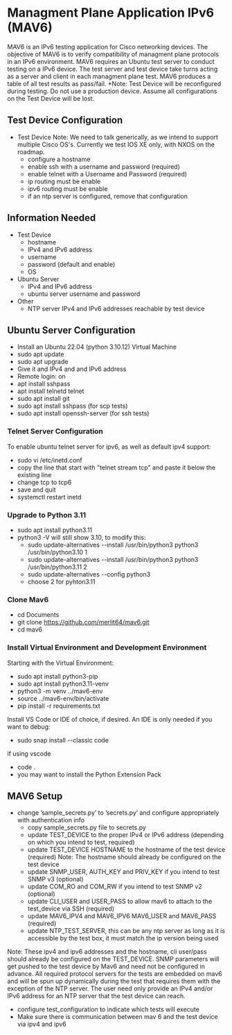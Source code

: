 # Managment Plane Application IPv6 (MAV6) #

MAV6 is an IPv6 testing application for Cisco networking devices. The objective of MAV6 is to verify compatibility of managment plane protocols in an IPv6 environment. MAV6 requires an Ubuntu test server to conduct testing on a IPv6 device. The test server and test device take turns acting as a server and client in each managment plane test. MAV6 produces a table of all test results as pass/fail. 
*Note: Test Device will be reconfigured during testing. Do not use a production device. Assume all configurations on the Test Device will be lost.


## Test Device Configuration ##

- Test Device Note: We need to talk generically, as we intend to support multiple Cisco OS's.  Currently we test IOS XE only, with NXOS on the roadmap.
  - configure a hostname
  - enable ssh with a username and password (required)
  - enable telnet with a Username and Password (required)
  - ip routing must be enable
  - ipv6 routing must be enable
  - if an ntp server is configured, remove that configuration


## Information Needed ##

- Test Device
  - hostname
  - IPv4 and IPv6 address
  - username
  - password (default and enable)
  - OS
- Ubuntu Server
  - IPv4 and IPv6 address
  - ubuntu server username and password
- Other
  - NTP server IPv4 and IPv6 addresses reachable by test device


## Ubuntu Server Configuration ##

- Install an Ubuntu 22.04 (python 3.10.12) Virtual Machine
- sudo apt update
- sudo apt upgrade
- Give it and IPv4 and and IPv6 address
- Remote login: on
- apt install sshpass
- apt install telnetd telnet
- sudo apt install git
- sudo apt install sshpass (for scp tests)
- sudo apt install openssh-server (for ssh tests)

### Telnet Server Configuration ###

To enable ubuntu telnet server for ipv6, as well as default ipv4 support:
- sudo vi /etc/inetd.conf
- copy the line that start with "telnet     stream     tcp" and paste it below the existing line
- change tcp to tcp6
- save and quit
- systemctl restart inetd

### Upgrade to Python 3.11 ###
- sudo apt install python3.11
- python3 -V will still show 3.10, to modify this:
  - sudo update-alternatives --install /usr/bin/python3 python3 /usr/bin/python3.10 1
  - sudo update-alternatives --install /usr/bin/python3 python3 /usr/bin/python3.11 2
  - sudo update-alternatives --config python3
  - choose 2 for pyhton3.11

### Clone Mav6 ###
- cd Documents
- git clone https://github.com/merlit64/mav6.git
- cd mav6

### Install Virtual Environment and Development Environment ###

Starting with the Virtual Environment:
- sudo apt install python3-pip
- sudo apt install python3.11-venv
- python3 -m venv ../mav6-env
- source ../mav6-env/bin/activate
- pip install -r requirements.txt

Install VS Code or IDE of choice, if desired.  An IDE is only needed if you want to debug:
- sudo snap install --classic code

if using vscode
- code .
- you may want to install the Python Extension Pack




## MAV6 Setup ##
- change ’sample_secrets.py’ to ’secrets.py’ and configure appropriately with authentication info
  - copy sample_secrets.py file to secrets.py
  - update TEST_DEVICE to the proper IPv4 or IPv6 address (depending on which you intend to test, required) 
  - update TEST_DEVICE HOSTNAME to the hostname of the test device (required)  Note: The hostname should already be configured on the test device
  - update SNMP_USER, AUTH_KEY and PRIV_KEY if you intend to test SNMP v3 (optional)
  - update COM_RO and COM_RW if you intend to test SNMP v2 (optional)
  - update CLI_USER and USER_PASS to allow mav6 to attach to the test_device via SSH (required)
  - update MAV6_IPV4 and MAV6_IPV6 MAV6_USER and MAV6_PASS (required)
  - update NTP_TEST_SERVER, this can be any ntp server as long as it is accessible by the test box, it must match the ip version being used
  
Note: These ipv4 and ipv6 addresses and the hostname, cli user/pass should already be configured on the TEST_DEVICE.  SNMP parameters will get pushed to the test device by Mav6 and need not be configured in advance. All required protocol servers for the tests are embedded on mav6 and will be spun up dynamically during the test that requires them with the exception of the NTP server.  The user need only provide an IPv4 and/or IPv6 address for an NTP server that the test device can reach.

- configure test_configuration to indicate which tests will execute
- Make sure there is communication between mav 6 and the test device via ipv4 and ipv6







